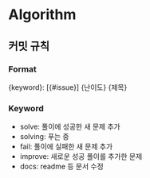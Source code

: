 # Algorithm

## 커밋 규칙

### Format

{keyword}: [{#issue}] {난이도} {제목}

### Keyword

- solve: 풀이에 성공한 새 문제 추가
- solving: 푸는 중
- fail: 풀이에 실패한 새 문제 추가
- improve: 새로운 성공 풀이를 추가한 문제
- docs: readme 등 문서 수정
